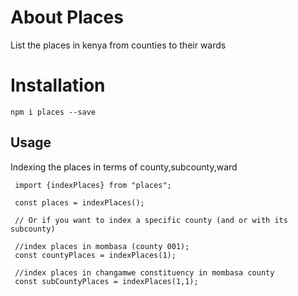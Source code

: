 # About Places
List the places in kenya from counties to their wards

# Installation
`npm i places --save`

## Usage

Indexing the places in terms of county,subcounty,ward
```
 import {indexPlaces} from "places";

 const places = indexPlaces();

 // Or if you want to index a specific county (and or with its subcounty)

 //index places in mombasa (county 001);
 const countyPlaces = indexPlaces(1);

 //index places in changamwe constituency in mombasa county
 const subCountyPlaces = indexPlaces(1,1);

 
```